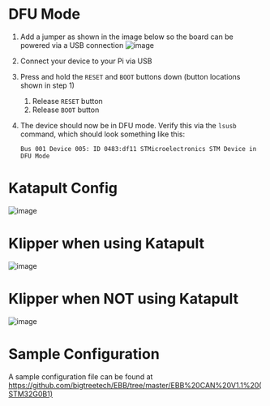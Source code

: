 # DFU Mode
1.  Add a jumper as shown in the image below so the board can be powered via a USB connection
    ![image](https://user-images.githubusercontent.com/124253477/226155159-06afd94e-01fb-4256-89ec-10e59d236eac.png)

2. Connect your device to your Pi via USB
3. Press and hold the `RESET` and `BOOT` buttons down (button locations shown in step 1)
    1. Release `RESET` button
    2. Release `BOOT` button
4. The device should now be in DFU mode. Verify this via the `lsusb` command, which should look something like this:
    ```
    Bus 001 Device 005: ID 0483:df11 STMicroelectronics STM Device in DFU Mode
    ```

# Katapult Config

![image](https://user-images.githubusercontent.com/124253477/228764838-d75c7bc4-a27f-4c3a-b6c8-ef0e78f49f4f.png)


# Klipper when using Katapult

![image](https://user-images.githubusercontent.com/124253477/221349102-cd2f4060-9c29-44aa-b722-9883262b2fc3.png)


# Klipper when **NOT** using Katapult

![image](https://user-images.githubusercontent.com/124253477/221349111-570dedac-fa9b-4706-b0d3-3bbc773461f0.png)

# Sample Configuration

A sample configuration file can be found at https://github.com/bigtreetech/EBB/tree/master/EBB%20CAN%20V1.1%20(STM32G0B1)
